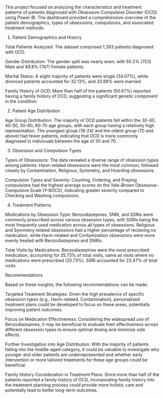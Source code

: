 This project focused on analyzing the characteristics and treatment patterns of patients diagnosed with Obsessive-Compulsive Disorder (OCD) using Power BI. The dashboard provided a comprehensive overview of the patient demographics, types of obsessions, compulsions, and associated treatment methods.

1. Patient Demographics and History

Total Patients Analyzed: The dataset comprised 1,393 patients diagnosed with OCD.

Gender Distribution: The gender split was nearly even, with 50.2% (753) Male and 49.8% (747) Female patients.

Marital Status: A slight majority of patients were single (34.07%), while divorced patients accounted for 32.13%, and 33.88% were married.

Family History of OCD: More than half of the patients (50.67%) reported having a family history of OCD, suggesting a significant genetic component in the condition.

2. Patient Age Distribution

Age Group Distribution: The majority of OCD patients fell within the 30-40, 40-50, 50-60, 60-70 age groups, with each group having a relatively high representation. The youngest group (18-24) and the oldest group (70 and above) had fewer patients, indicating that OCD is more commonly diagnosed in indivivuals between the age of 30 and 70.

3. Obsession and Compulsion Types

Types of Obsessions: The data revealed a diverse range of obsession types among patients:
Harm-related obsessions were the most common, followed closely by Contamination, Religious, Symmetry, and Hoarding obsessions.

Compulsion Types and Severity:
Counting, Ordering, and Praying compulsions had the highest average scores on the Yale-Brown Obsessive-Compulsive Scale (Y-BOCS), indicating greater severity compared to Checking and Washing compulsions.

4. Treatment Patterns
   
Medications by Obsession Type:
Benzodiazepines, SNRI, and SSRIs were commonly prescribed across various obsession types, with SSRIs being the most frequently used medication across all types of obsessions.
Religious and Symmetry related obsessions had a higher percentage of recieving no medication, while Harm-related and Contamination obsessions were more evenly treated with Benzodiazepines and SNRIs.

Total Visits by Medications: Benzodiazepines were the most prescribed medication, accounting for 25.73% of total visits, same as visits where no medications were prescribed (25.73%). SSRI accounted for 23.47% of total visits.

Recommendations

Based on these insights, the following recommendations can be made:

Targeted Treatment Strategies: Given the high prevalence of specific obsession types (e.g., Harm-related, Contamination), personalized treatment plans could be developed to focus on these areas, potentially improving patient outcomes.

Focus on Medication Effectiveness: Considering the widespread use of Benzodiazepines, it may be beneficial to evaluate their effectiveness across different obsession types to ensure optimal dosing and minimize side effects.

Further Investigation into Age Distribution: With the majority of patients falling into the middle-aged category, it could be valuable to investigate why younger and older patients are underrepresented and whether early intervention or more tailored treatments for these age groups could be beneficial.

Family History Consideration in Treatment Plans: Since more than half of the patients reported a family history of OCD, incorporating family history into the treatment planning process could provide more holistic care and potentially lead to better long-term outcomes.
